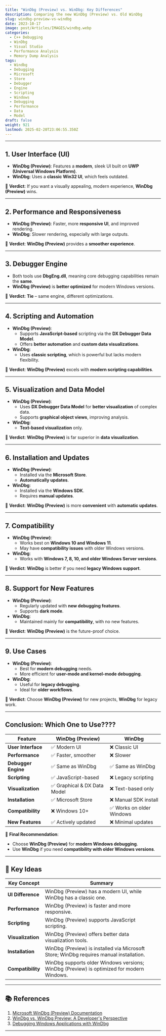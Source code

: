 ```yaml
---
title: "WinDbg (Preview) vs. WinDbg: Key Differences"
description: Comparing the new WinDbg (Preview) vs. Old WinDbg
slug: windbg-preview-vs-windbg
date: 2023-10-17
image: post/Articles/IMAGES/windbg.webp
categories:
  - C++ Debugging
  - WinDbg
  - Visual Studio
  - Performance Analysis
  - Memory Dump Analysis
tags:
  - Windbg
  - Debugging
  - Microsoft
  - Store
  - Debugger
  - Engine
  - Scripting
  - Windows
  - Debugging
  - Performance
  - Data
  - Model
draft: false
weight: 921
lastmod: 2025-02-20T23:06:55.350Z
---
```

<!-- 
# WinDbg (Preview) vs. WinDbg: Key Differences

## Introduction
Debugging Windows applications requires powerful tools, and **WinDbg** has long been a go-to choice for developers and reverse engineers. However, Microsoft introduced **WinDbg (Preview)** as a modernized version of the classic **WinDbg**. While both share the same underlying debugging engine, they differ significantly in **UI, performance, scripting, and feature set**.

This article explores the key differences between **WinDbg (Preview)** and **WinDbg**, helping you decide which one suits your debugging needs.
-->

***

## 1. User Interface (UI)

* **WinDbg (Preview)**: Features a **modern**, sleek UI built on **UWP (Universal Windows Platform)**.
* **WinDbg**: Uses a **classic Win32 UI**, which feels outdated.

📌 **Verdict**: If you want a visually appealing, modern experience, **WinDbg (Preview)** wins.

***

## 2. Performance and Responsiveness

* **WinDbg (Preview)**: Faster, more **responsive UI**, and improved rendering.
* **WinDbg**: Slower rendering, especially with large outputs.

📌 **Verdict**: **WinDbg (Preview)** provides a **smoother experience**.

***

## 3. Debugger Engine

* Both tools use **DbgEng.dll**, meaning core debugging capabilities remain the **same**.
* **WinDbg (Preview)** is **better optimized** for modern Windows versions.

📌 **Verdict**: **Tie** – same engine, different optimizations.

***

## 4. Scripting and Automation

* **WinDbg (Preview)**:
  * Supports **JavaScript-based** scripting via the **DX Debugger Data Model**.
  * Offers **better automation** and **custom data visualizations**.
* **WinDbg**:
  * Uses **classic scripting**, which is powerful but lacks modern flexibility.

📌 **Verdict**: **WinDbg (Preview)** excels with **modern scripting capabilities**.

***

## 5. Visualization and Data Model

* **WinDbg (Preview)**:
  * Uses **DX Debugger Data Model** for **better visualization** of complex data.
  * Supports **graphical object views**, improving analysis.
* **WinDbg**:
  * **Text-based visualization** only.

📌 **Verdict**: **WinDbg (Preview)** is far superior in **data visualization**.

***

## 6. Installation and Updates

* **WinDbg (Preview)**:
  * Installed via the **Microsoft Store**.
  * **Automatically updates**.
* **WinDbg**:
  * Installed via the **Windows SDK**.
  * Requires **manual updates**.

📌 **Verdict**: **WinDbg (Preview)** is more **convenient** with **automatic updates**.

***

## 7. Compatibility

* **WinDbg (Preview)**:
  * Works best on **Windows 10 and Windows 11**.
  * May have **compatibility issues** with older Windows versions.
* **WinDbg**:
  * Works with **Windows 7, 8, 10, and older Windows Server versions**.

📌 **Verdict**: **WinDbg** is better if you need **legacy Windows support**.

***

## 8. Support for New Features

* **WinDbg (Preview)**:
  * Regularly updated with **new debugging features**.
  * Supports **dark mode**.
* **WinDbg**:
  * Maintained mainly for **compatibility**, with no new features.

📌 **Verdict**: **WinDbg (Preview)** is the future-proof choice.

***

## 9. Use Cases

* **WinDbg (Preview)**:
  * Best for **modern debugging** needs.
  * More efficient for **user-mode and kernel-mode debugging**.
* **WinDbg**:
  * Useful for **legacy debugging**.
  * Ideal for **older workflows**.

📌 **Verdict**: Choose **WinDbg (Preview)** for new projects, **WinDbg** for legacy work.

***

## Conclusion: Which One to Use????

| Feature             | WinDbg (Preview)            | WinDbg                   |
| ------------------- | --------------------------- | ------------------------ |
| **User Interface**  | ✅ Modern UI                 | ❌ Classic UI             |
| **Performance**     | ✅ Faster, smoother          | ❌ Slower                 |
| **Debugger Engine** | ✅ Same as WinDbg            | ✅ Same as WinDbg         |
| **Scripting**       | ✅ JavaScript-based          | ❌ Legacy scripting       |
| **Visualization**   | ✅ Graphical & DX Data Model | ❌ Text-based only        |
| **Installation**    | ✅ Microsoft Store           | ❌ Manual SDK install     |
| **Compatibility**   | ❌ Windows 10+               | ✅ Works on older Windows |
| **New Features**    | ✅ Actively updated          | ❌ Minimal updates        |

📌 **Final Recommendation**:

* Choose **WinDbg (Preview)** for **modern Windows debugging**.
* Use **WinDbg** if you need **compatibility with older Windows versions**.

***

## 🔑 Key Ideas

| Key Concept       | Summary                                                                                   |
| ----------------- | ----------------------------------------------------------------------------------------- |
| **UI Difference** | WinDbg (Preview) has a modern UI, while WinDbg has a classic one.                         |
| **Performance**   | WinDbg (Preview) is faster and more responsive.                                           |
| **Scripting**     | WinDbg (Preview) supports JavaScript scripting.                                           |
| **Visualization** | WinDbg (Preview) offers better data visualization tools.                                  |
| **Installation**  | WinDbg (Preview) is installed via Microsoft Store; WinDbg requires manual installation.   |
| **Compatibility** | WinDbg supports older Windows versions; WinDbg (Preview) is optimized for modern Windows. |

***

## 📚 References

1. [Microsoft WinDbg (Preview) Documentation](https://docs.microsoft.com/en-us/windows-hardware/drivers/debugger/debugger-download-tools)
2. [WinDbg vs. WinDbg Preview: A Developer's Perspective](https://devblogs.microsoft.com)
3. [Debugging Windows Applications with WinDbg](https://learn.microsoft.com/en-us/windows-hardware/drivers/debugger/)

***

